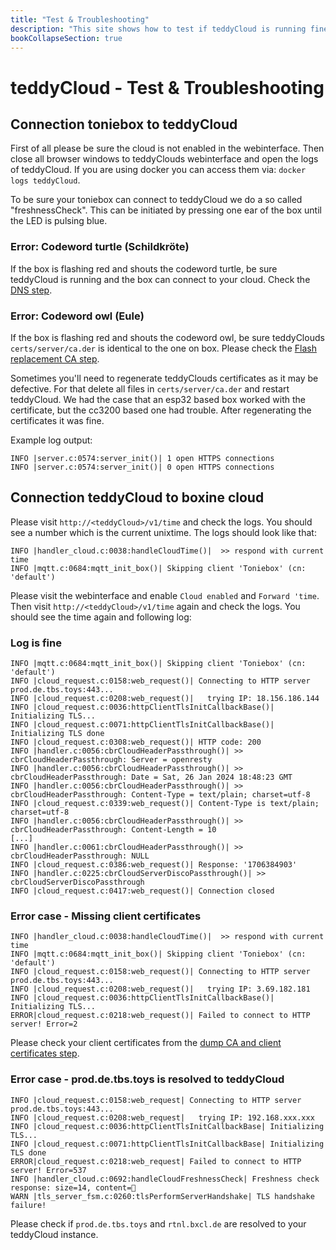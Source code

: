 ```yaml
---
title: "Test & Troubleshooting"
description: "This site shows how to test if teddyCloud is running fine and shows steps to solve occuring problems."
bookCollapseSection: true
---
```

# teddyCloud - Test & Troubleshooting
## Connection toniebox to teddyCloud
First of all please be sure the cloud is not enabled in the webinterface. Then close all browser windows to teddyClouds webinterface and open the logs of teddyCloud. If you are using docker you can access them via: `docker logs teddyCloud`.

To be sure your toniebox can connect to teddyCloud we do a so called "freshnessCheck". This can be initiated by pressing one ear of the box until the LED is pulsing blue.

### Error: Codeword turtle (Schildkröte)
If the box is flashing red and shouts the codeword turtle, be sure teddyCloud is running and the box can connect to your cloud. Check the [DNS step](dns).

### Error: Codeword owl (Eule)
If the box is flashing red and shouts the codeword owl, be sure teddyClouds `certs/server/ca.der` is identical to the one on box. Please check the [Flash replacement CA step](flash-ca).

Sometimes you'll need to regenerate teddyClouds certificates as it may be defective. For that delete all files in `certs/server/ca.der` and restart teddyCloud. We had the case that an esp32 based box worked with the certificate, but the cc3200 based one had trouble. After regenerating the certificates it was fine.

Example log output:
```
INFO |server.c:0574:server_init()| 1 open HTTPS connections
INFO |server.c:0574:server_init()| 0 open HTTPS connections
```

## Connection teddyCloud to boxine cloud
Please visit `http://<teddyCloud>/v1/time` and check the logs. You should see a number which is the current unixtime. The logs should look like that:
```
INFO |handler_cloud.c:0038:handleCloudTime()|  >> respond with current time
INFO |mqtt.c:0684:mqtt_init_box()| Skipping client 'Toniebox' (cn: 'default')
```
Please visit the webinterface and enable `Cloud enabled` and `Forward 'time`. Then visit `http://<teddyCloud>/v1/time` again and check the logs. You should see the time again and following log:
### Log is fine
```
INFO |mqtt.c:0684:mqtt_init_box()| Skipping client 'Toniebox' (cn: 'default')
INFO |cloud_request.c:0158:web_request()| Connecting to HTTP server prod.de.tbs.toys:443...
INFO |cloud_request.c:0208:web_request()|   trying IP: 18.156.186.144
INFO |cloud_request.c:0036:httpClientTlsInitCallbackBase()| Initializing TLS...
INFO |cloud_request.c:0071:httpClientTlsInitCallbackBase()| Initializing TLS done
INFO |cloud_request.c:0308:web_request()| HTTP code: 200
INFO |handler.c:0056:cbrCloudHeaderPassthrough()| >> cbrCloudHeaderPassthrough: Server = openresty
INFO |handler.c:0056:cbrCloudHeaderPassthrough()| >> cbrCloudHeaderPassthrough: Date = Sat, 26 Jan 2024 18:48:23 GMT
INFO |handler.c:0056:cbrCloudHeaderPassthrough()| >> cbrCloudHeaderPassthrough: Content-Type = text/plain; charset=utf-8
INFO |cloud_request.c:0339:web_request()| Content-Type is text/plain; charset=utf-8
INFO |handler.c:0056:cbrCloudHeaderPassthrough()| >> cbrCloudHeaderPassthrough: Content-Length = 10
[...]
INFO |handler.c:0061:cbrCloudHeaderPassthrough()| >> cbrCloudHeaderPassthrough: NULL
INFO |cloud_request.c:0386:web_request()| Response: '1706384903'
INFO |handler.c:0225:cbrCloudServerDiscoPassthrough()| >> cbrCloudServerDiscoPassthrough
INFO |cloud_request.c:0417:web_request()| Connection closed
```
### Error case - Missing client certificates
```
INFO |handler_cloud.c:0038:handleCloudTime()|  >> respond with current time
INFO |mqtt.c:0684:mqtt_init_box()| Skipping client 'Toniebox' (cn: 'default')
INFO |cloud_request.c:0158:web_request()| Connecting to HTTP server prod.de.tbs.toys:443...
INFO |cloud_request.c:0208:web_request()|   trying IP: 3.69.182.181
INFO |cloud_request.c:0036:httpClientTlsInitCallbackBase()| Initializing TLS...
ERROR|cloud_request.c:0218:web_request()| Failed to connect to HTTP server! Error=2
```
Please check your client certificates from the [dump CA and client certificates step](dump-certs).
### Error case - prod.de.tbs.toys is resolved to teddyCloud
```
INFO |cloud_request.c:0158:web_request| Connecting to HTTP server prod.de.tbs.toys:443...
INFO |cloud_request.c:0208:web_request|   trying IP: 192.168.xxx.xxx
INFO |cloud_request.c:0036:httpClientTlsInitCallbackBase| Initializing TLS...
INFO |cloud_request.c:0071:httpClientTlsInitCallbackBase| Initializing TLS done
ERROR|cloud_request.c:0218:web_request| Failed to connect to HTTP server! Error=537
INFO |handler_cloud.c:0692:handleCloudFreshnessCheck| Freshness check response: size=14, content=
WARN |tls_server_fsm.c:0260:tlsPerformServerHandshake| TLS handshake failure!
```
Please check if `prod.de.tbs.toys` and `rtnl.bxcl.de` are resolved to your teddyCloud instance. 
